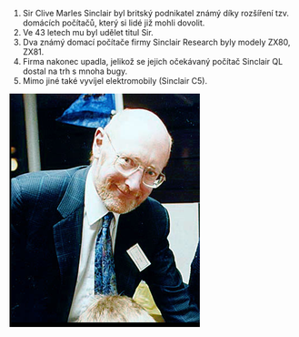 1. Sir Clive Marles Sinclair byl britský podnikatel známý díky rozšíření tzv. domácích počítačů, který si lidé již mohli dovolit.
2. Ve 43 letech mu byl udělet titul Sir.
3. Dva známý domací počítače firmy Sinclair Research byly modely ZX80, ZX81.
4. Firma nakonec upadla, jelikož se jejich očekávaný počítač Sinclair QL dostal na trh s mnoha bugy.
5. Mimo jiné také vyvíjel elektromobily (Sinclair C5).

  ![Clive Sinclair](imgs/img.jpg)
